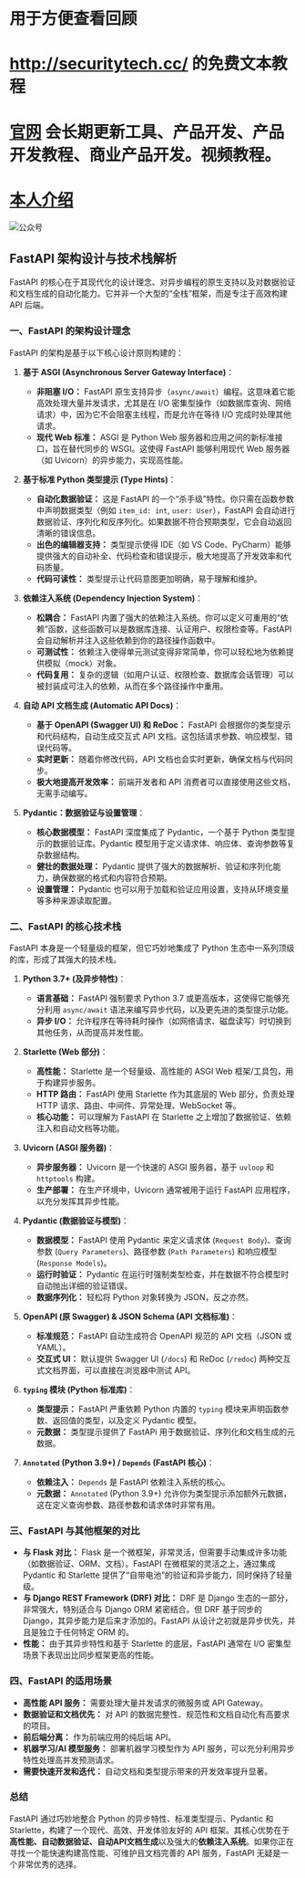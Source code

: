  # 用于方便查看回顾
# http://securitytech.cc/ 的免费文本教程

# [官网](securitytech.cc) 会长期更新工具、产品开发、产品开发教程、商业产品开发。视频教程。

# [本人介绍](http://securitytech.cc/about)

![公众号](https://github.com/haidragon/haidragon/blob/main/gzh.png)


 
## FastAPI 架构设计与技术栈解析

FastAPI 的核心在于其现代化的设计理念、对异步编程的原生支持以及对数据验证和文档生成的自动化能力。它并非一个大型的“全栈”框架，而是专注于高效构建 API 后端。

### 一、FastAPI 的架构设计理念

FastAPI 的架构是基于以下核心设计原则构建的：

1.  **基于 ASGI (Asynchronous Server Gateway Interface)**：
    * **非阻塞 I/O：** FastAPI 原生支持异步（`async/await`）编程。这意味着它能高效处理大量并发请求，尤其是在 I/O 密集型操作（如数据库查询、网络请求）中，因为它不会阻塞主线程，而是允许在等待 I/O 完成时处理其他请求。
    * **现代 Web 标准：** ASGI 是 Python Web 服务器和应用之间的新标准接口，旨在替代同步的 WSGI。这使得 FastAPI 能够利用现代 Web 服务器（如 Uvicorn）的异步能力，实现高性能。

2.  **基于标准 Python 类型提示 (Type Hints)**：
    * **自动化数据验证：** 这是 FastAPI 的一个“杀手级”特性。你只需在函数参数中声明数据类型（例如 `item_id: int`, `user: User`），FastAPI 会自动进行数据验证、序列化和反序列化。如果数据不符合预期类型，它会自动返回清晰的错误信息。
    * **出色的编辑器支持：** 类型提示使得 IDE（如 VS Code、PyCharm）能够提供强大的自动补全、代码检查和错误提示，极大地提高了开发效率和代码质量。
    * **代码可读性：** 类型提示让代码意图更加明确，易于理解和维护。

3.  **依赖注入系统 (Dependency Injection System)**：
    * **松耦合：** FastAPI 内置了强大的依赖注入系统。你可以定义可重用的“依赖”函数，这些函数可以是数据库连接、认证用户、权限检查等。FastAPI 会自动解析并注入这些依赖到你的路径操作函数中。
    * **可测试性：** 依赖注入使得单元测试变得非常简单，你可以轻松地为依赖提供模拟（mock）对象。
    * **代码复用：** 复杂的逻辑（如用户认证、权限检查、数据库会话管理）可以被封装成可注入的依赖，从而在多个路径操作中重用。

4.  **自动 API 文档生成 (Automatic API Docs)**：
    * **基于 OpenAPI (Swagger UI) 和 ReDoc：** FastAPI 会根据你的类型提示和代码结构，自动生成交互式 API 文档。这包括请求参数、响应模型、错误代码等。
    * **实时更新：** 随着你修改代码，API 文档也会实时更新，确保文档与代码同步。
    * **极大地提高开发效率：** 前端开发者和 API 消费者可以直接使用这些文档，无需手动编写。

5.  **Pydantic：数据验证与设置管理**：
    * **核心数据模型：** FastAPI 深度集成了 Pydantic，一个基于 Python 类型提示的数据验证库。Pydantic 模型用于定义请求体、响应体、查询参数等复杂数据结构。
    * **健壮的数据处理：** Pydantic 提供了强大的数据解析、验证和序列化能力，确保数据的格式和内容符合预期。
    * **设置管理：** Pydantic 也可以用于加载和验证应用设置，支持从环境变量等多种来源读取配置。

### 二、FastAPI 的核心技术栈

FastAPI 本身是一个轻量级的框架，但它巧妙地集成了 Python 生态中一系列顶级的库，形成了其强大的技术栈。

1.  **Python 3.7+ (及异步特性)**：
    * **语言基础：** FastAPI 强制要求 Python 3.7 或更高版本，这使得它能够充分利用 `async/await` 语法来编写异步代码，以及更先进的类型提示功能。
    * **异步 I/O：** 允许程序在等待耗时操作（如网络请求、磁盘读写）时切换到其他任务，从而提高并发性能。

2.  **Starlette (Web 部分)**：
    * **高性能：** Starlette 是一个轻量级、高性能的 ASGI Web 框架/工具包，用于构建异步服务。
    * **HTTP 路由：** FastAPI 使用 Starlette 作为其底层的 Web 部分，负责处理 HTTP 请求、路由、中间件、异常处理、WebSocket 等。
    * **核心功能：** 可以理解为 FastAPI 在 Starlette 之上增加了数据验证、依赖注入和自动文档等功能。

3.  **Uvicorn (ASGI 服务器)**：
    * **异步服务器：** Uvicorn 是一个快速的 ASGI 服务器，基于 `uvloop` 和 `httptools` 构建。
    * **生产部署：** 在生产环境中，Uvicorn 通常被用于运行 FastAPI 应用程序，以充分发挥其异步性能。

4.  **Pydantic (数据验证与模型)**：
    * **数据模型：** FastAPI 使用 Pydantic 来定义请求体 (`Request Body`)、查询参数 (`Query Parameters`)、路径参数 (`Path Parameters`) 和响应模型 (`Response Models`)。
    * **运行时验证：** Pydantic 在运行时强制类型检查，并在数据不符合模型时自动抛出详细的验证错误。
    * **数据序列化：** 轻松将 Python 对象转换为 JSON，反之亦然。

5.  **OpenAPI (原 Swagger) & JSON Schema (API 文档标准)**：
    * **标准规范：** FastAPI 自动生成符合 OpenAPI 规范的 API 文档（JSON 或 YAML）。
    * **交互式 UI：** 默认提供 Swagger UI (`/docs`) 和 ReDoc (`/redoc`) 两种交互式文档界面，可以直接在浏览器中测试 API。

6.  **`typing` 模块 (Python 标准库)**：
    * **类型提示：** FastAPI 严重依赖 Python 内置的 `typing` 模块来声明函数参数、返回值的类型，以及定义 Pydantic 模型。
    * **元数据：** 类型提示提供了 FastAPi 用于数据验证、序列化和文档生成的元数据。

7.  **`Annotated` (Python 3.9+) / `Depends` (FastAPI 核心)**：
    * **依赖注入：** `Depends` 是 FastAPI 依赖注入系统的核心。
    * **元数据：** `Annotated` (Python 3.9+) 允许你为类型提示添加额外元数据，这在定义查询参数、路径参数和请求体时非常有用。

### 三、FastAPI 与其他框架的对比

* **与 Flask 对比：** Flask 是一个微框架，非常灵活，但需要手动集成许多功能（如数据验证、ORM、文档）。FastAPI 在微框架的灵活之上，通过集成 Pydantic 和 Starlette 提供了“自带电池”的验证和异步能力，同时保持了轻量级。
* **与 Django REST Framework (DRF) 对比：** DRF 是 Django 生态的一部分，非常强大，特别适合与 Django ORM 紧密结合。但 DRF 基于同步的 Django，其异步能力是后来才添加的。FastAPI 从设计之初就是异步优先，并且是独立于任何特定 ORM 的。
* **性能：** 由于其异步特性和基于 Starlette 的底层，FastAPI 通常在 I/O 密集型场景下表现出比同步框架更高的性能。

### 四、FastAPI 的适用场景

* **高性能 API 服务：** 需要处理大量并发请求的微服务或 API Gateway。
* **数据验证和文档优先：** 对 API 的数据完整性、规范性和文档自动化有高要求的项目。
* **前后端分离：** 作为前端应用的纯后端 API。
* **机器学习/AI 模型服务：** 部署机器学习模型作为 API 服务，可以充分利用异步特性处理高并发预测请求。
* **需要快速开发和迭代：** 自动文档和类型提示带来的开发效率提升显著。

### 总结

FastAPI 通过巧妙地整合 Python 的异步特性、标准类型提示、Pydantic 和 Starlette，构建了一个现代、高效、开发体验友好的 API 框架。其核心优势在于**高性能、自动数据验证、自动API文档生成**以及强大的**依赖注入系统**。如果你正在寻找一个能快速构建高性能、可维护且文档完善的 API 服务，FastAPI 无疑是一个非常优秀的选择。
 